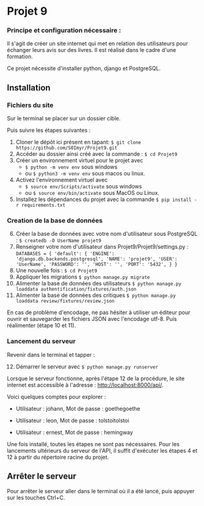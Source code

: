 # Projet 9

### Principe et configuration nécessaire :
Il s'agit de créer un site internet qui met en relation des utilisateurs pour échanger leurs avis sur des livres. Il est réalisé dans le cadre d'une formation.

Ce projet nécessite d'installer python, django et PostgreSQL.

## Installation
### Fichiers du site
Sur le terminal se placer sur un dossier cible.

Puis suivre les étapes suivantes :
1. Cloner le dépôt ici présent en tapant: `$ git clone https://github.com/S0Imyr/Projet9.git`
2. Accéder au dossier ainsi créé avec la commande : `$ cd Projet9`
3. Créer un environnement virtuel pour le projet avec 
    - `$ python -m venv env` sous windows 
    - ou `$ python3 -m venv env` sous macos ou linux.
4. Activez l'environnement virtuel avec 
    - `$ source env/Scripts/activate` sous windows 
    - ou `$ source env/bin/activate` sous MacOS ou Linux.
5. Installez les dépendances du projet avec la commande `$ pip install -r requirements.txt`

### Creation de la base de données

6. Créer la base de données avec votre nom d'utilisateur sous PostgreSQL : `$ createdb -O UserName projet9`
7. Renseigner votre nom d'utilisateur dans Projet9/Projet9/settings.py :
`DATABASES = {
    'default': {
        'ENGINE': 'django.db.backends.postgresql',
        'NAME': 'projet9',
        'USER': 'UserName',
        'PASSWORD': '',
        'HOST': '',
        'PORT': '5432',
    }
}`
8. Une nouvelle fois : `$ cd Projet9`
9. Appliquer les migrations `$ python manage.py migrate`
10. Alimenter la base de données des utilisateurs `$ python manage.py loaddata authentification/fixtures/auth.json`
11. Alimenter la base de données des critiques `$ python manage.py loaddata review/fixtures/review.json`

En cas de problème d'encodage, ne pas hésiter à utiliser un éditeur pour ouvrir et sauvegarder les fichiers JSON avec l'encodage utf-8. Puis réalimenter (étape 10 et 11).

### Lancement du serveur
Revenir dans le terminal et tapper :

12. Démarrer le serveur avec `$ python manage.py runserver`

Lorsque le serveur fonctionne, après l'étape 12 de la procédure, le site internet est accessible à l'adresse : [http://localhost:8000/api/](http://localhost:8000/api/).

 
Voici quelques comptes pour explorer :
  - Utilisateur : johann, 
  Mot de passe : goethegoethe

  - Utilisateur : leon, 
  Mot de passe : tolstoitolstoi

  - Utilisateur : ernest, 
  Mot de passe : hemingway

Une fois installé, toutes les étapes ne sont pas nécessaires. Pour les lancements ultérieurs du serveur de l'API, il suffit d'exécuter les étapes 4 et 12 à partir du répertoire racine du projet.

## Arrêter le serveur

Pour arrêter le serveur aller dans le terminal où il a été lancé, puis appuyer sur les touches Ctrl+C.

